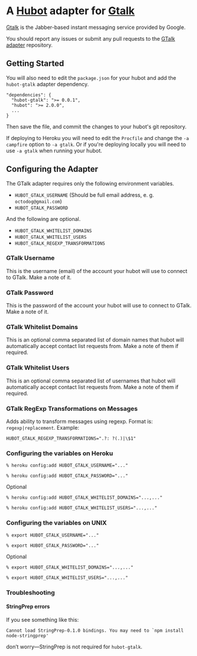 # A [Hubot](https://github.com/github/hubot) adapter for [Gtalk](https://talk.google.com)

[Gtalk](http://talk.google.com) is the Jabber-based instant messaging service
provided by Google.

You should report any issues or submit any pull requests to the
[GTalk adapter](https://github.com/atmos/hubot-gtalk) repository.

## Getting Started

You will also need to edit the `package.json` for your hubot and add the
`hubot-gtalk` adapter dependency.

    "dependencies": {
      "hubot-gtalk": ">= 0.0.1",
      "hubot": ">= 2.0.0",
      ...
    }

Then save the file, and commit the changes to your hubot's git repository.

If deploying to Heroku you will need to edit the `Procfile` and change the
`-a campfire` option to `-a gtalk`. Or if you're deploying locally
you will need to use `-a gtalk` when running your hubot.

## Configuring the Adapter

The GTalk adapter requires only the following environment variables.

* `HUBOT_GTALK_USERNAME` (Should be full email address, e. g. `octodog@gmail.com`)
* `HUBOT_GTALK_PASSWORD`

And the following are optional.

* `HUBOT_GTALK_WHITELIST_DOMAINS`
* `HUBOT_GTALK_WHITELIST_USERS`
* `HUBOT_GTALK_REGEXP_TRANSFORMATIONS`

### GTalk Username

This is the username (email) of the account your hubot will use to connect to
GTalk. Make a note of it.

### GTalk Password

This is the password of the account your hubot will use to connect to GTalk.
Make a note of it.

### GTalk Whitelist Domains

This is an optional comma separated list of domain names that hubot will
automatically accept contact list requests from. Make a note of them if
required.

### GTalk Whitelist Users

This is an optional comma separated list of usernames that hubot will
automatically accept contact list requests from. Make a note of them if
required.

### GTalk RegExp Transformations on Messages

Adds ability to transform messages using regexp. Format is: `regexp|replacement`. Example:

```
HUBOT_GTALK_REGEXP_TRANSFORMATIONS=".?: ?(.)|\$1"
```


### Configuring the variables on Heroku

    % heroku config:add HUBOT_GTALK_USERNAME="..."

    % heroku config:add HUBOT_GTALK_PASSWORD="..."

Optional

    % heroku config:add HUBOT_GTALK_WHITELIST_DOMAINS="...,..."

    % heroku config:add HUBOT_GTALK_WHITELIST_USERS="...,..."

### Configuring the variables on UNIX

    % export HUBOT_GTALK_USERNAME="..."

    % export HUBOT_GTALK_PASSWORD="..."

Optional

    % export HUBOT_GTALK_WHITELIST_DOMAINS="...,..."

    % export HUBOT_GTALK_WHITELIST_USERS="...,..."

### Troubleshooting

#### StringPrep errors

If you see something like this:

```
Cannot load StringPrep-0.1.0 bindings. You may need to `npm install node-stringprep'
```

don’t worry—StringPrep is not required for `hubot-gtalk`.
